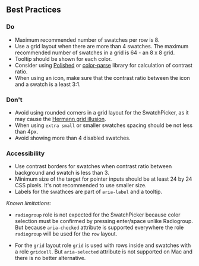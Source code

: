 ## Best Practices

### Do

- Maximum recommended number of swatches per row is 8.
- Use a grid layout when there are more than 4 swatches. The maximum recommended number of swatches in a grid is 64 - an 8 x 8 grid.
- Tooltip should be shown for each color.
- Consider using [Polished](https://polished.js.org/) or [color-parse](https://www.npmjs.com/package/color-parse) library for calculation of contrast ratio.
- When using an icon, make sure that the contrast ratio between the icon and a swatch is a least 3:1.

### Don't

- Avoid using rounded corners in a grid layout for the SwatchPicker, as it may cause the [Hermann grid illusion](https://en.wikipedia.org/wiki/Grid_illusion).
- When using `extra small` or smaller swatches spacing should be not less than 4px.
- Avoid showing more than 4 disabled swatches.

### Accessibility

- Use contrast borders for swatches when contrast ratio between background and swatch is less than 3.
- Minimum size of the target for pointer inputs should be at least 24 by 24 CSS pixels. It's not recommended to use smaller size.
- Labels for the swathces are part of `aria-label` and a tooltip.

_Known limitations:_

- `radiogroup` role is not expected for the SwatchPicker because color selection must be confirmed by pressing enter/space unlike Radiogroup. But because `aria-checked` attribute is supported everywhere the role `radiogroup` will be used for the `row` layout.

- For the `grid` layout role `grid` is used with rows inside and swatches with a role `gridcell`. But `aria-selected` attribute is not supported on Mac and there is no better alternative.
